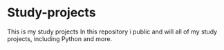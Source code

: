 # Study-projects
This is my study projects
In this repository i public and will all of my study projects, including Python and more.
